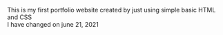 This is my first portfolio website created by just using simple basic HTML and CSS 
<br>
I have changed  on june 21, 2021